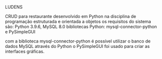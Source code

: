 LUDENS

CRUD para restaurante desenvolvido em Python na disciplina de programação estruturada e orientada a objetos
os requisitos do sistema são: Python 3.9.6, MySQL 8.0
bibliotecas Python: mysql-connector-python e PySimpleGUI

com a biblioteca mysql-connector-python é possível utilizar o banco de dados MySQL através do Python
o PySimpleGUI foi usado para criar as interfaces gráficas.